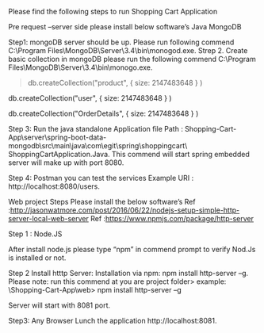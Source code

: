 Please find the following steps to run Shopping Cart Application



Pre request –server side please install below software’s 
Java 
MongoDB

Step1:  mongoDB server should be up.  Please run following commend 
C:\Program Files\MongoDB\Server\3.4\bin\monogod.exe.
Strep 2. Create basic collection in mongoDB  please run the following commend 
C:\Program Files\MongoDB\Server\3.4\bin\monogo.exe.
> db.createCollection("product", { size: 2147483648 } )

db.createCollection("user", { size: 2147483648 } )

db.createCollection("OrderDetails", { size: 2147483648 } )

Step 3: Run the java standalone Application file
Path : Shopping-Cart-App\server\spring-boot-data-mongodb\src\main\java\com\egit\spring\shoppingcart\ ShoppingCartApplication.Java.
This commend will start spring embedded server will make up with port 8080.

Step 4:  Postman you can test the services 
Example URI : http://localhost:8080/users.



Web project Steps 
Please install the below software’s
Ref :http://jasonwatmore.com/post/2016/06/22/nodejs-setup-simple-http-server-local-web-server
Ref :https://www.npmjs.com/package/http-server

Step 1 :
Node.JS  

After install node.js please type “npm” in commend prompt to verify Nod.Js is installed or not.

Step 2
Install htttp Server:
Installation via npm:
 npm install http-server –g.
Please note: run this commend at you are project folder> 
example: \Shopping-Cart-App\web> npm install http-server –g

Server will start with 8081 port.

Step3: Any Browser Lunch the application 
 http://localhost:8081.












